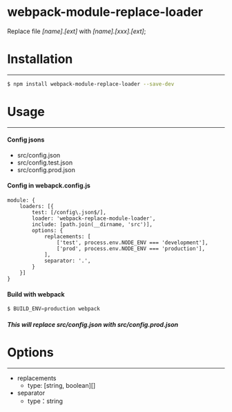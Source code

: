 # webpack-module-replace-loader
Replace file *[name].[ext]* with *[name].[xxx].[ext]*;

# Installation
***
```sh
$ npm install webpack-module-replace-loader --save-dev
```
# Usage
***

#### Config jsons
- src/config.json     
- src/config.test.json    
- src/config.prod.json  

#### Config in webapck.config.js
    
    module: {
        loaders: [{
            test: [/config\.json$/],   
            loader: 'webpack-replace-module-loader', 
            include: [path.join(__dirname, 'src')], 
            options: {
                replacements: [
                    ['test', process.env.NODE_ENV === 'development'],
                    ['prod', process.env.NODE_ENV === 'production'],
                ],
                separator: '.',
            }
        }]
    }

#### Build with webpack
```js
$ BUILD_ENV=production webpack
```
##### This will replace src/config.json with src/config.prod.json

# Options
***

- replacements
  - type: [string, boolean][]
- separator
  - type：string
